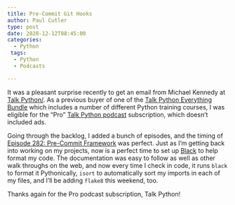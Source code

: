 ```yaml
---
title: Pre-Commit Git Hooks 
author: Paul Cutler 
type: post 
date: 2020-12-12T08:45:00 
categories:
  - Python 
 tags:
  - Python
  - Podcasts

---
```

It was a pleasant surprise recently to get an email from Michael Kennedy
at [Talk Python/](https://talkpython.fm/). As a previous buyer of one of
the [Talk Python Everything Bundle](https://training.talkpython.fm/) which includes a number of different Python
training courses, I was eligible for the “Pro” [Talk Python podcast](https://talkpython.fm/episodes/all) subscription,
which doesn’t included ads.

Going through the backlog, I added a bunch of episodes, and the timing
of [Episode 282: Pre-Commit Framework](https://talkpython.fm/episodes/show/282/pre-commit-framework) was perfect. Just
as I’m getting back into working on my projects, now is a perfect time to set
up [Black](https://github.com/psf/black) to help format my code. The documentation was easy to
follow as well as other walk throughs on the web, and now every time I check in code, it runs `black` to format it
Pythonically, `isort` to automatically sort my imports in each of my files, and I’ll be adding `flake8` this weekend,
too.

Thanks again for the Pro podcast subscription, Talk Python! 